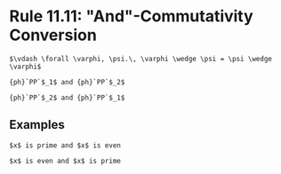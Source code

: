 Rule 11.11: "And"-Commutativity Conversion
=========================================


```{rewrite-rule}
$\vdash \forall \varphi, \psi.\, \varphi \wedge \psi = \psi \wedge \varphi$

{ph}`PP`$_1$ and {ph}`PP`$_2$

{ph}`PP`$_2$ and {ph}`PP`$_1$
```


Examples
--------

```{rewrite-rule}
$x$ is prime and $x$ is even

$x$ is even and $x$ is prime
```
